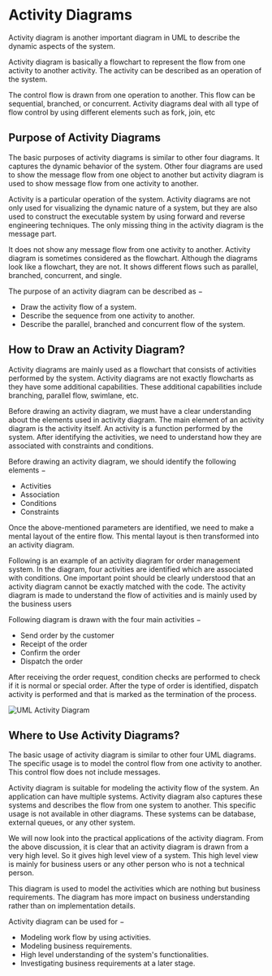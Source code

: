 # Activity Diagrams

Activity diagram is another important diagram in UML to describe the dynamic aspects of the system.

Activity diagram is basically a flowchart to represent the flow from one activity to another activity. The activity can be described as an operation of the system.

The control flow is drawn from one operation to another. This flow can be sequential, branched, or concurrent. Activity diagrams deal with all type of flow control by using different elements such as fork, join, etc

## Purpose of Activity Diagrams

The basic purposes of activity diagrams is similar to other four diagrams. It captures the dynamic behavior of the system. Other four diagrams are used to show the message flow from one object to another but activity diagram is used to show message flow from one activity to another.

Activity is a particular operation of the system. Activity diagrams are not only used for visualizing the dynamic nature of a system, but they are also used to construct the executable system by using forward and reverse engineering techniques. The only missing thing in the activity diagram is the message part.

It does not show any message flow from one activity to another. Activity diagram is sometimes considered as the flowchart. Although the diagrams look like a flowchart, they are not. It shows different flows such as parallel, branched, concurrent, and single.

The purpose of an activity diagram can be described as −

- Draw the activity flow of a system.
- Describe the sequence from one activity to another.
- Describe the parallel, branched and concurrent flow of the system.

## How to Draw an Activity Diagram?

Activity diagrams are mainly used as a flowchart that consists of activities performed by the system. Activity diagrams are not exactly flowcharts as they have some additional capabilities. These additional capabilities include branching, parallel flow, swimlane, etc.

Before drawing an activity diagram, we must have a clear understanding about the elements used in activity diagram. The main element of an activity diagram is the activity itself. An activity is a function performed by the system. After identifying the activities, we need to understand how they are associated with constraints and conditions.

Before drawing an activity diagram, we should identify the following elements −

- Activities
- Association
- Conditions
- Constraints

Once the above-mentioned parameters are identified, we need to make a mental layout of the entire flow. This mental layout is then transformed into an activity diagram.

Following is an example of an activity diagram for order management system. In the diagram, four activities are identified which are associated with conditions. One important point should be clearly understood that an activity diagram cannot be exactly matched with the code. The activity diagram is made to understand the flow of activities and is mainly used by the business users

Following diagram is drawn with the four main activities −

- Send order by the customer
- Receipt of the order
- Confirm the order
- Dispatch the order

After receiving the order request, condition checks are performed to check if it is normal or special order. After the type of order is identified, dispatch activity is performed and that is marked as the termination of the process.

![UML Activity Diagram](https://www.tutorialspoint.com/uml/images/uml_activity_diagram.jpg)

## Where to Use Activity Diagrams?

The basic usage of activity diagram is similar to other four UML diagrams. The specific usage is to model the control flow from one activity to another. This control flow does not include messages.

Activity diagram is suitable for modeling the activity flow of the system. An application can have multiple systems. Activity diagram also captures these systems and describes the flow from one system to another. This specific usage is not available in other diagrams. These systems can be database, external queues, or any other system.

We will now look into the practical applications of the activity diagram. From the above discussion, it is clear that an activity diagram is drawn from a very high level. So it gives high level view of a system. This high level view is mainly for business users or any other person who is not a technical person.

This diagram is used to model the activities which are nothing but business requirements. The diagram has more impact on business understanding rather than on implementation details.

Activity diagram can be used for −

- Modeling work flow by using activities.
- Modeling business requirements.
- High level understanding of the system's functionalities.
- Investigating business requirements at a later stage.